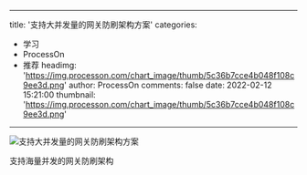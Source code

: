 
---
title: '支持大并发量的网关防刷架构方案'
categories: 
 - 学习
 - ProcessOn
 - 推荐
headimg: 'https://img.processon.com/chart_image/thumb/5c36b7cce4b048f108c9ee3d.png'
author: ProcessOn
comments: false
date: 2022-02-12 15:21:00
thumbnail: 'https://img.processon.com/chart_image/thumb/5c36b7cce4b048f108c9ee3d.png'
---

<div>   
<img class="thumb" alt="支持大并发量的网关防刷架构方案" src="https://img.processon.com/chart_image/thumb/5c36b7cce4b048f108c9ee3d.png" referrerpolicy="no-referrer">
<p>支持海量并发的网关防刷架构</p>  
</div>
            
